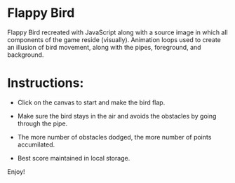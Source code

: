 # Flappy Bird
Flappy Bird recreated with JavaScript along with a source image in which all components of the game reside (visually). Animation
loops used to create an illusion of bird movement, along with the pipes, foreground, and background.


# Instructions:

- Click on the canvas to start and make the bird flap.

- Make sure the bird stays in the air and avoids the obstacles by going through the pipe. 

- The more number of obstacles dodged, the more number of points accumilated.

- Best score maintained in local storage.

Enjoy!
